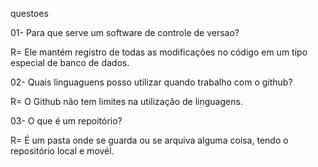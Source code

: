questoes

01- Para que serve um software de controle de versao?

R= Ele mantém registro de todas as modificações no código em um tipo especial de banco de dados.



02- Quais linguaguens posso utilizar quando trabalho com o github?

R= O Github não tem limites na utilização de linguagens.


03- O que é um repoitório?

R= É um pasta onde se guarda ou se arquiva alguma coisa, tendo o repositório local e movél.